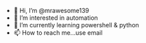 - 👋 Hi, I’m @mrawesome139
- 👀 I’m interested in automation
- 🌱 I’m currently learning powershell & python
- 📫 How to reach me...use email

<!---
mrawesome139/mrawesome139 is a ✨ special ✨ repository because its `README.md` (this file) appears on your GitHub profile.
You can click the Preview link to take a look at your changes.
--->
